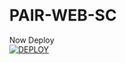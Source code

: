# PAIR-WEB-SC

Now Deploy
    <br>
<a href='https://dashboard.heroku.com/new?template=https://github.com/sadbiy871/Tech-session' target="_blank"><img alt='DEPLOY' src='https://img.shields.io/badge/-DEPLOY-black?style=for-the-badge&logo=heroku&logoColor=white'/>

